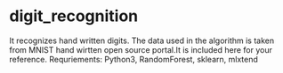 # digit_recognition
It recognizes hand written digits. The data used in the algorithm is taken from MNIST hand wirtten open source portal.It is included here for your reference.
Requriements: Python3, RandomForest, sklearn, mlxtend
